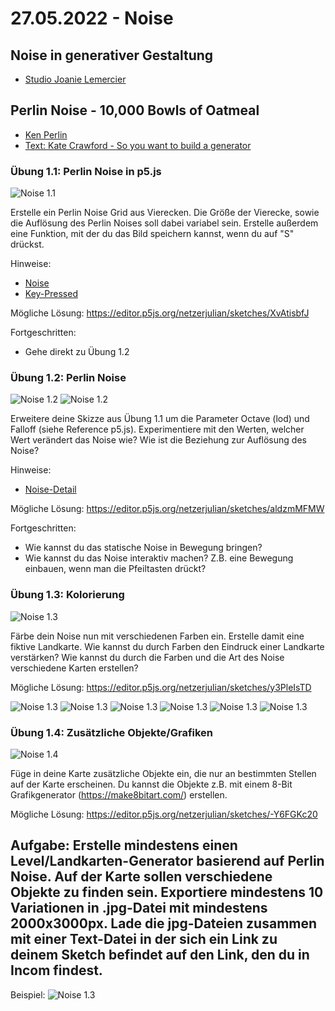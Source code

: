 # 27.05.2022 - Noise

## Noise in generativer Gestaltung 

* [Studio Joanie Lemercier](https://joanielemercier.com/lamontagne/)



## Perlin Noise - 10,000 Bowls of Oatmeal
* [Ken Perlin](https://de.wikipedia.org/wiki/Ken_Perlin)
* [Text: Kate Crawford - So you want to build a generator](https://galaxykate0.tumblr.com/post/139774965871/so-you-want-to-build-a-generator)

### Übung 1.1: Perlin Noise in p5.js
![Noise 1.1](https://github.com/juliannetzer/zweites_studienjahr_sose_2022/blob/main/assets/1_1_PerlinNoise.jpg)

Erstelle ein Perlin Noise Grid aus Vierecken. Die Größe der Vierecke, sowie die Auflösung des Perlin Noises soll dabei variabel sein. Erstelle außerdem eine Funktion, mit der du das Bild speichern kannst, wenn du auf "S" drückst. 

Hinweise: 
* [Noise](https://p5js.org/reference/#/p5/noise)
* [Key-Pressed](https://p5js.org/reference/#/p5/keyPressed)

Mögliche Lösung: https://editor.p5js.org/netzerjulian/sketches/XvAtisbfJ

Fortgeschritten: 
* Gehe direkt zu Übung 1.2

### Übung 1.2: Perlin Noise
![Noise 1.2](https://github.com/juliannetzer/zweites_studienjahr_sose_2022/blob/main/assets/1_2_PerlinNoise_Octaves1.jpg)
![Noise 1.2](https://github.com/juliannetzer/zweites_studienjahr_sose_2022/blob/main/assets/1_2_PerlinNoise_Octaves8.jpg)

Erweitere deine Skizze aus Übung 1.1 um die Parameter Octave (lod) und Falloff (siehe Reference p5.js). Experimentiere mit den Werten, welcher Wert verändert das Noise wie? Wie ist die Beziehung zur Auflösung des Noise? 

Hinweise: 
* [Noise-Detail](https://p5js.org/reference/#/p5/noiseDetail)

Mögliche Lösung: 
https://editor.p5js.org/netzerjulian/sketches/aldzmMFMW

Fortgeschritten: 
* Wie kannst du das statische Noise in Bewegung bringen? 
* Wie kannst du das Noise interaktiv machen? Z.B. eine Bewegung einbauen, wenn man die Pfeiltasten drückt? 

### Übung 1.3: Kolorierung
![Noise 1.3](https://github.com/juliannetzer/zweites_studienjahr_sose_2022/blob/main/assets/1_3_Perlin_Noise.jpg)

Färbe dein Noise nun mit verschiedenen Farben ein. Erstelle damit eine fiktive Landkarte. Wie kannst du durch Farben den Eindruck einer Landkarte verstärken? Wie kannst du durch die Farben und die Art des Noise verschiedene Karten erstellen? 

Mögliche Lösung: 
https://editor.p5js.org/netzerjulian/sketches/y3PleIsTD

![Noise 1.3](https://github.com/juliannetzer/zweites_studienjahr_sose_2022/blob/main/assets/Maps/maps_1.jpg)
![Noise 1.3](https://github.com/juliannetzer/zweites_studienjahr_sose_2022/blob/main/assets/Maps/maps_2.jpg)
![Noise 1.3](https://github.com/juliannetzer/zweites_studienjahr_sose_2022/blob/main/assets/Maps/maps_3.jpg)
![Noise 1.3](https://github.com/juliannetzer/zweites_studienjahr_sose_2022/blob/main/assets/Maps/maps_4.jpg)
![Noise 1.3](https://github.com/juliannetzer/zweites_studienjahr_sose_2022/blob/main/assets/Maps/maps_5.jpg)
![Noise 1.3](https://github.com/juliannetzer/zweites_studienjahr_sose_2022/blob/main/assets/Maps/maps_6.jpg)

### Übung 1.4: Zusätzliche Objekte/Grafiken
![Noise 1.4](https://github.com/juliannetzer/zweites_studienjahr_sose_2022/blob/main/assets/1_4_Objekte.jpg)

Füge in deine Karte zusätzliche Objekte ein, die nur an bestimmten Stellen auf der Karte erscheinen. Du kannst die Objekte z.B. mit einem 8-Bit Grafikgenerator (https://make8bitart.com/) erstellen. 

Mögliche Lösung: 
https://editor.p5js.org/netzerjulian/sketches/-Y6FGKc20


## Aufgabe: Erstelle mindestens einen Level/Landkarten-Generator basierend auf Perlin Noise. Auf der Karte sollen verschiedene Objekte zu finden sein. Exportiere mindestens 10 Variationen in .jpg-Datei mit mindestens 2000x3000px. Lade die jpg-Dateien zusammen mit einer Text-Datei in der sich ein Link zu deinem Sketch befindet auf den Link, den du in Incom findest. 

Beispiel:
![Noise 1.3](https://github.com/juliannetzer/zweites_studienjahr_sose_2022/blob/main/assets/BeispielMap.jpg)




